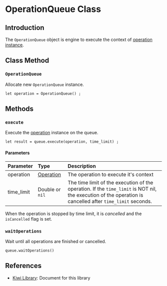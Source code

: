 # OperationQueue Class

## Introduction
The `OperationQueue` object is engine to execute the context of [operation instance](https://github.com/steelwheels/KiwiScript/blob/master/KiwiLibrary/Document/Class/Operation.md).

## Class Method
### `OperationQueue`
Allocate new `OperationQueue` instance.
````
let operation = OperationQueue() ;
````

## Methods
### `execute`
Execute the [operation](https://github.com/steelwheels/KiwiScript/blob/master/KiwiLibrary/Document/Class/Operation.md) instance on the queue.
````
let result = queue.execute(operation, time_limit) ;
````

#### Parameters
|Parameter    |Type           |Description    |
|:--          |:--            |:--            |
|operation    |[Operation](https://github.com/steelwheels/KiwiScript/blob/master/KiwiLibrary/Document/Class/Operation.md) |The operation to execute it's context |
|time_limit   |Double or `nil` |The time limit of the execution of the operation. If the `time_limit` is NOT nil, the execution of the operation is cancelled after `time_limit` seconds. |

When the operation is stopped by time limit, it is *cancelled* and the `isCancelled` flag is set.

### `waitOperations`
Wait until all operations are finished or cancelled.
````
queue.waitOperations()
````

## References
* [Kiwi Library](https://github.com/steelwheels/KiwiScript/blob/master/KiwiLibrary/Document/Library.md): Document for this library
